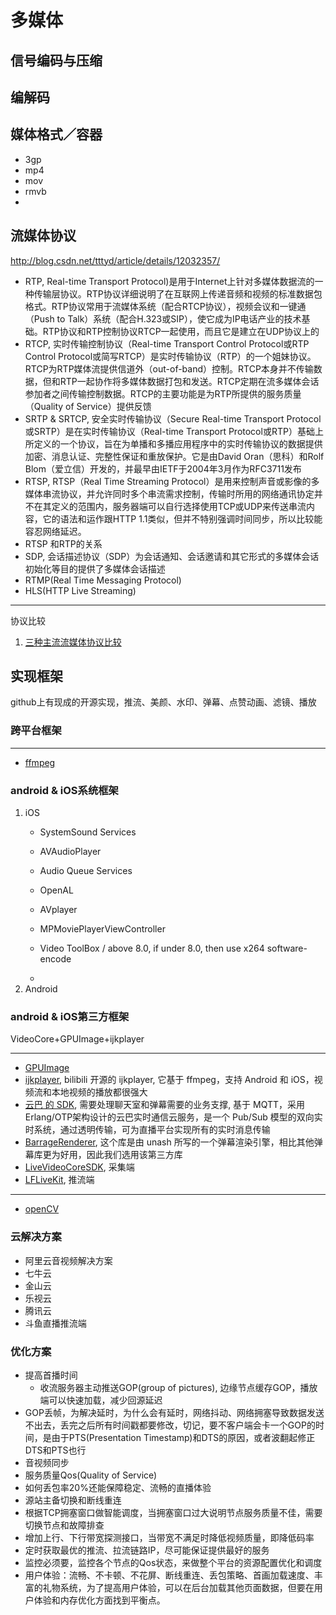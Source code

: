 # 多媒体

## 信号编码与压缩



## 编解码



## 媒体格式／容器

* 3gp
* mp4
* mov
* rmvb
* 

## 流媒体协议

http://blog.csdn.net/tttyd/article/details/12032357/

* RTP,  Real-time Transport Protocol)是用于Internet上针对多媒体数据流的一种传输层协议。RTP协议详细说明了在互联网上传递音频和视频的标准数据包格式。RTP协议常用于流媒体系统（配合RTCP协议），视频会议和一键通（Push to Talk）系统（配合H.323或SIP），使它成为IP电话产业的技术基础。RTP协议和RTP控制协议RTCP一起使用，而且它是建立在UDP协议上的
* RTCP, 实时传输控制协议（Real-time Transport Control Protocol或RTP Control Protocol或简写RTCP）是实时传输协议（RTP）的一个姐妹协议。RTCP为RTP媒体流提供信道外（out-of-band）控制。RTCP本身并不传输数据，但和RTP一起协作将多媒体数据打包和发送。RTCP定期在流多媒体会话参加者之间传输控制数据。RTCP的主要功能是为RTP所提供的服务质量（Quality of Service）提供反馈
* SRTP & SRTCP, 安全实时传输协议（Secure Real-time Transport Protocol或SRTP）是在实时传输协议（Real-time Transport Protocol或RTP）基础上所定义的一个协议，旨在为单播和多播应用程序中的实时传输协议的数据提供加密、消息认证、完整性保证和重放保护。它是由David Oran（思科）和Rolf Blom（爱立信）开发的，并最早由IETF于2004年3月作为RFC3711发布
* RTSP, RTSP（Real Time Streaming Protocol）是用来控制声音或影像的多媒体串流协议，并允许同时多个串流需求控制，传输时所用的网络通讯协定并不在其定义的范围内，服务器端可以自行选择使用TCP或UDP来传送串流内容，它的语法和运作跟HTTP 1.1类似，但并不特别强调时间同步，所以比较能容忍网络延迟。
* RTSP 和RTP的关系
* SDP, 会话描述协议（SDP）为会话通知、会话邀请和其它形式的多媒体会话初始化等目的提供了多媒体会话描述
* RTMP(Real Time Messaging Protocol) 
* HLS(HTTP Live Streaming) 

---
协议比较
1. [三种主流流媒体协议比较](http://www.zhixing123.cn/computer/55326.html)


## 实现框架

github上有现成的开源实现，推流、美颜、水印、弹幕、点赞动画、滤镜、播放

### 跨平台框架
--- 
* [ffmpeg]()

### android & iOS系统框架
1. iOS
    * SystemSound Services
    * AVAudioPlayer
    * Audio Queue Services
    * OpenAL

    * AVplayer
    * MPMoviePlayerViewController
    * Video ToolBox / above 8.0, if under 8.0, then use x264 software-encode
    * 
2. Android

### android & iOS第三方框架

VideoCore+GPUImage+ijkplayer

---
* [GPUImage]()
* [ijkplayer](), bilibili 开源的 ijkplayer, 它基于 ffmpeg，支持 Android 和 iOS，视频流和本地视频的播放都很强大
* [云巴 的 SDK](https://yunba.io/), 需要处理聊天室和弹幕需要的业务支撑, 基于 MQTT，采用 Erlang/OTP架构设计的云巴实时通信云服务，是一个 Pub/Sub 模型的双向实时系统，通过透明传输，可为直播平台实现所有的实时消息传输
* [BarrageRenderer](), 这个库是由 unash 所写的一个弹幕渲染引擎，相比其他弹幕库更为好用，因此我们选用该第三方库
* [LiveVideoCoreSDK](), 采集端
* [LFLiveKit](), 推流端


---
* [openCV]()

### 云解决方案

* 阿里云音视频解决方案
* 七牛云
* 金山云
* 乐视云
* 腾讯云
* 斗鱼直播推流端

### 优化方案

* 提高首播时间
    - 收流服务器主动推送GOP(group of pictures), 边缘节点缓存GOP，播放端可以快速加载，减少回源延迟
* GOP丢帧，为解决延时，为什么会有延时，网络抖动、网络拥塞导致数据发送不出去，丢完之后所有时间戳都要修改，切记，要不客户端会卡一个GOP的时间，是由于PTS(Presentation Timestamp)和DTS的原因，或者波翻起修正DTS和PTS也行
* 音视频同步
* 服务质量Qos(Quality of Service)
* 如何丢包率20%还能保障稳定、流畅的直播体验
* 源站主备切换和断线重连
* 根据TCP拥塞窗口做智能调度，当拥塞窗口过大说明节点服务质量不佳，需要切换节点和故障排查
* 增加上行、下行带宽探测接口，当带宽不满足时降低视频质量，即降低码率
* 定时获取最优的推流、拉流链路IP，尽可能保证提供最好的服务
* 监控必须要，监控各个节点的Qos状态，来做整个平台的资源配置优化和调度
* 用户体验：流畅、不卡顿、不花屏、断线重连、丢包策略、首画加载速度、丰富的礼物系统，为了提高用户体验，可以在后台加载其他页面数据，但要在用户体验和内存优化方面找到平衡点。